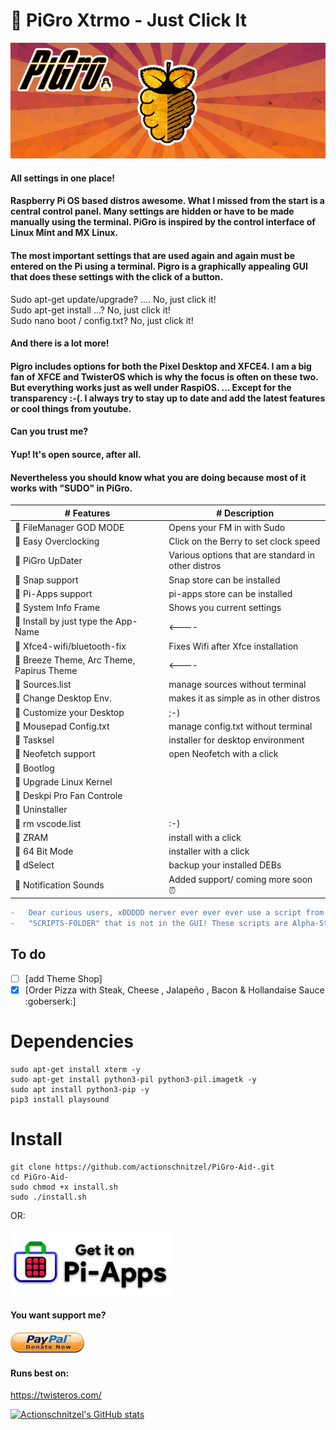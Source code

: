 
# :tada: PiGro Xtrmo - Just Click It
![GUI](https://github.com/actionschnitzel/tingsandstuff/blob/main/header%20X.png)

#### All settings in one place!    
    
#### Raspberry Pi OS based distros awesome. What I missed from the start is a central control panel. Many settings are hidden or have to be made manually using the terminal. PiGro is inspired by the control interface of Linux Mint and MX Linux.    
    
#### The most important settings that are used again and again must be entered on the Pi using a terminal. Pigro is a graphically appealing GUI that does these settings with the click of a button.     
    
Sudo apt-get update/upgrade? .... No, just click it!     
Sudo apt-get install ...? No, just click it!     
Sudo nano boot / config.txt? No, just click it!     
    
#### And there is a lot more! 


#### Pigro includes options for both the Pixel Desktop and XFCE4. I am a big fan of XFCE and TwisterOS which is why the focus is often on these two. But everything works just as well under RaspiOS. ... Except for the transparency :-(. I always try to stay up to date and add the latest features or cool things from youtube.

#### Can you trust me?
#### Yup! It's open source, after all.
#### Nevertheless you should know what you are doing because most of it works with "SUDO" in PiGro.

| # Features | # Description |
| --------- | --- |
| :metal: FileManager GOD MODE| Opens your FM in with Sudo     
| :metal: Easy Overclocking|Click on the Berry to set clock speed     
| :metal: PiGro UpDater| Various options that are standard in other distros    
| :metal: Snap support| Snap store can be installed     
| :metal: Pi-Apps support| pi-apps store can be installed     
| :metal: System Info Frame | Shows you current settings   
| :metal: Install by just type the App-Name| <----     
| :metal: Xfce4-wifi/bluetooth-fix| Fixes Wifi after Xfce installation     
| :metal: Breeze Theme, Arc Theme, Papirus Theme| <----      
| :metal: Sources.list| manage sources without terminal     
| :metal: Change Desktop Env.| makes it as simple as in other distros     
| :metal: Customize your Desktop| ;-)     
| :metal: Mousepad Config.txt| manage config.txt without terminal      
| :metal: Tasksel| installer for desktop environment     
| :metal: Neofetch support| open Neofetch with a click  
| :metal: Bootlog|     
| :metal: Upgrade Linux Kernel|     
| :metal: Deskpi Pro Fan Controle|     
| :metal: Uninstaller|     
| :metal: rm vscode.list| :-)    
| :metal: ZRAM| install with a click    
| :metal: 64 Bit Mode| installer with a click         
| :metal: dSelect| backup your installed DEBs
| :metal: Notification Sounds| Added support/ coming more soon :alarm_clock:|


```diff
- 	Dear curious users, xDDDDD nerver ever ever ever use a script from the    
-	"SCRIPTS-FOLDER" that is not in the GUI! These scripts are Alpha-State.    
```
    
    
    

## To do
- [ ] [add Theme Shop] 
- [x] [Order Pizza with Steak, Cheese , Jalapeño , Bacon & Hollandaise Sauce :goberserk:]

# Dependencies    
    
```    
sudo apt-get install xterm -y
sudo apt-get install python3-pil python3-pil.imagetk -y
sudo apt install python3-pip -y
pip3 install playsound
```
# Install

```
git clone https://github.com/actionschnitzel/PiGro-Aid-.git
cd PiGro-Aid-
sudo chmod +x install.sh
sudo ./install.sh
```       
    
OR:    
    
[![badge](https://github.com/Botspot/pi-apps/blob/master/icons/badge.png?raw=true)](https://github.com/Botspot/pi-apps)  
#### You want support me?    

[![badge](https://github.com/actionschnitzel/tingsandstuff/blob/main/kisspng-donation-computer-icons-portable-network-graphics-5b972c7ded3449.9709889315366339819716.png)](https://paypal.me/actionschnitzel?locale.x=de_DE)  



#### Runs best on:    
https://twisteros.com/    
    
[![Actionschnitzel's GitHub stats](https://github-readme-stats.vercel.app/api?username=actionschnitzel)](https://github.com/actionschnitzel/github-readme-stats)
